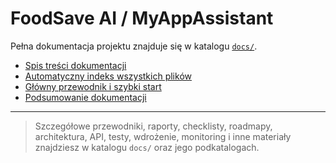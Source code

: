 # FoodSave AI / MyAppAssistant

Pełna dokumentacja projektu znajduje się w katalogu [`docs/`](./docs/).

- [Spis treści dokumentacji](./docs/TOC.md)
- [Automatyczny indeks wszystkich plików](./docs/INDEX.md)
- [Główny przewodnik i szybki start](./docs/README_MAIN.md)
- [Podsumowanie dokumentacji](./docs/DOCUMENTATION_SUMMARY.md)

---

> Szczegółowe przewodniki, raporty, checklisty, roadmapy, architektura, API, testy, wdrożenie, monitoring i inne materiały znajdziesz w katalogu `docs/` oraz jego podkatalogach. 